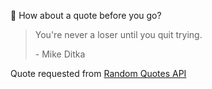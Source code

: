 📣 How about a quote before you go?

> You're never a loser until you quit trying.
>
> <p>- Mike Ditka</p>

Quote requested from [Random Quotes API](https://github.com/lukePeavey/quotable)
